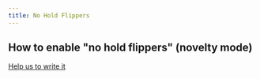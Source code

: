 ```yaml
---
title: No Hold Flippers
---
```


## How to enable "no hold flippers" (novelty mode)

[Help us to write it](../../about/help.md)
